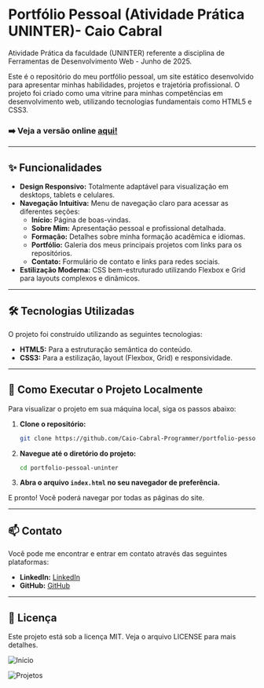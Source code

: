 # Portfólio Pessoal (Atividade Prática UNINTER)- Caio Cabral

Atividade Prática da faculdade (UNINTER) referente a disciplina de Ferramentas de Desenvolvimento Web - Junho de 2025.

Este é o repositório do meu portfólio pessoal, um site estático desenvolvido para apresentar minhas habilidades, projetos e trajetória profissional. O projeto foi criado como uma vitrine para minhas competências em desenvolvimento web, utilizando tecnologias fundamentais como HTML5 e CSS3.

### ➡️ Veja a versão online [aqui!](https://caio-cabral-programmer.github.io/portfolio-pessoal-uninter/)

---

## ✨ Funcionalidades

- **Design Responsivo:** Totalmente adaptável para visualização em desktops, tablets e celulares.
- **Navegação Intuitiva:** Menu de navegação claro para acessar as diferentes seções:
  - **Início:** Página de boas-vindas.
  - **Sobre Mim:** Apresentação pessoal e profissional detalhada.
  - **Formação:** Detalhes sobre minha formação acadêmica e idiomas.
  - **Portfólio:** Galeria dos meus principais projetos com links para os repositórios.
  - **Contato:** Formulário de contato e links para redes sociais.
- **Estilização Moderna:** CSS bem-estruturado utilizando Flexbox e Grid para layouts complexos e dinâmicos.

---

## 🛠️ Tecnologias Utilizadas

O projeto foi construído utilizando as seguintes tecnologias:

- **HTML5:** Para a estruturação semântica do conteúdo.
- **CSS3:** Para a estilização, layout (Flexbox, Grid) e responsividade.

---

## 🚀 Como Executar o Projeto Localmente

Para visualizar o projeto em sua máquina local, siga os passos abaixo:

1.  **Clone o repositório:**
    ```bash
    git clone https://github.com/Caio-Cabral-Programmer/portfolio-pessoal-uninter.git
    ```

2.  **Navegue até o diretório do projeto:**
    ```bash
    cd portfolio-pessoal-uninter
    ```

3.  **Abra o arquivo `index.html` no seu navegador de preferência.**

E pronto! Você poderá navegar por todas as páginas do site.

---

## 📫 Contato

Você pode me encontrar e entrar em contato através das seguintes plataformas:

- **LinkedIn:** [LinkedIn](https://www.linkedin.com/in/caio-cabral-programmer/)
- **GitHub:** [GitHub](https://github.com/Caio-Cabral-Programmer)

---

## 📄 Licença

Este projeto está sob a licença MIT. Veja o arquivo LICENSE para mais detalhes.

![Início](https://github.com/user-attachments/assets/cc5b0c6d-52c9-4556-ae0d-7923c56becd9)

![Projetos](https://github.com/user-attachments/assets/6d5c3187-fdea-4534-8deb-db03f90e30cb)

